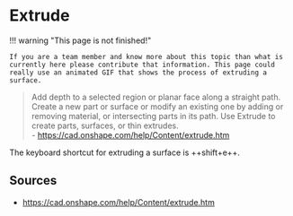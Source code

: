 # Extrude

!!! warning "This page is not finished!"

    If you are a team member and know more about this topic than what is currently here please contribute that information. This page could really use an animated GIF that shows the process of extruding a surface.

> Add depth to a selected region or planar face along a straight path. Create a new part or surface or modify an existing one by adding or removing material, or intersecting parts in its path. Use Extrude to create parts, surfaces, or thin extrudes.  
> \- https://cad.onshape.com/help/Content/extrude.htm

The keyboard shortcut for extruding a surface is ++shift+e++.

## Sources

- <https://cad.onshape.com/help/Content/extrude.htm>